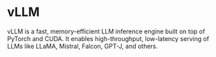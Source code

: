 # vLLM

vLLM is a fast, memory-efficient LLM inference engine built on top of PyTorch and CUDA. It enables high-throughput, low-latency serving of LLMs like LLaMA, Mistral, Falcon, GPT-J, and others.

